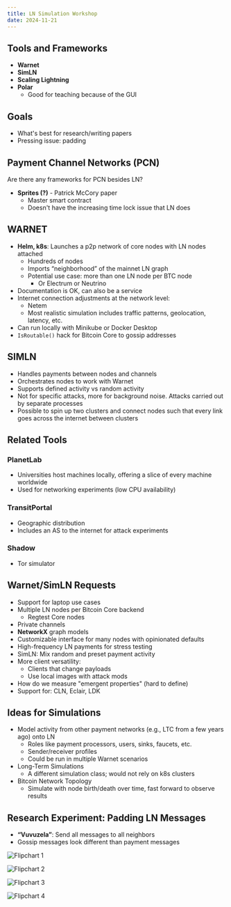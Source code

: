 ```yaml
---
title: LN Simulation Workshop
date: 2024-11-21
---
```


## Tools and Frameworks

- **Warnet**
- **SimLN**
- **Scaling Lightning**
- **Polar**
  - Good for teaching because of the GUI

## Goals

- What's best for research/writing papers
- Pressing issue: padding

## Payment Channel Networks (PCN)

Are there any frameworks for PCN besides LN?

- **Sprites (?)** - Patrick McCory paper
  - Master smart contract
  - Doesn't have the increasing time lock issue that LN does

## WARNET

- **Helm, k8s**: Launches a p2p network of core nodes with LN nodes attached
  - Hundreds of nodes
  - Imports “neighborhood” of the mainnet LN graph
  - Potential use case: more than one LN node per BTC node
    - Or Electrum or Neutrino
- Documentation is OK, can also be a service
- Internet connection adjustments at the network level:
  - Netem
  - Most realistic simulation includes traffic patterns, geolocation, latency, etc.
- Can run locally with Minikube or Docker Desktop
- `IsRoutable()` hack for Bitcoin Core to gossip addresses

## SIMLN

- Handles payments between nodes and channels
- Orchestrates nodes to work with Warnet
- Supports defined activity vs random activity
- Not for specific attacks, more for background noise. Attacks carried out by separate processes
- Possible to spin up two clusters and connect nodes such that every link goes across the internet between clusters

## Related Tools

### PlanetLab

- Universities host machines locally, offering a slice of every machine worldwide
- Used for networking experiments (low CPU availability)

### TransitPortal

- Geographic distribution
- Includes an AS to the internet for attack experiments

### Shadow

- Tor simulator

## Warnet/SimLN Requests

- Support for laptop use cases
- Multiple LN nodes per Bitcoin Core backend
  - Regtest Core nodes
- Private channels
- **NetworkX** graph models
- Customizable interface for many nodes with opinionated defaults
- High-frequency LN payments for stress testing
- SimLN: Mix random and preset payment activity
- More client versatility:
  - Clients that change payloads
  - Use local images with attack mods
- How do we measure "emergent properties" (hard to define)
- Support for: CLN, Eclair, LDK

## Ideas for Simulations

- Model activity from other payment networks (e.g., LTC from a few years ago) onto LN
  - Roles like payment processors, users, sinks, faucets, etc.
  - Sender/receiver profiles
  - Could be run in multiple Warnet scenarios
- Long-Term Simulations
  - A different simulation class; would not rely on k8s clusters
- Bitcoin Network Topology
  - Simulate with node birth/death over time, fast forward to observe results

## Research Experiment: Padding LN Messages

- **“Vuvuzela”**: Send all messages to all neighbors
- Gossip messages look different than payment messages

![Flipchart 1](https://raw.githubusercontent.com/bitcointranscripts/media/refs/heads/main/bitcoin-research-week-2024/ln-simulation-workshop/flipchart1.jpg)

![Flipchart 2](https://raw.githubusercontent.com/bitcointranscripts/media/refs/heads/main/bitcoin-research-week-2024/ln-simulation-workshop/flipchart2.jpg)

![Flipchart 3](https://raw.githubusercontent.com/bitcointranscripts/media/refs/heads/main/bitcoin-research-week-2024/ln-simulation-workshop/flipchart3.jpg)

![Flipchart 4](https://raw.githubusercontent.com/bitcointranscripts/media/refs/heads/main/bitcoin-research-week-2024/ln-simulation-workshop/flipchart4.jpg)
